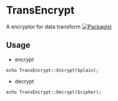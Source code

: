 # TransEncrypt
A encryptor for data transform
[![Packagist](https://img.shields.io/packagist/v/trntv/yii2-starter-kit.svg)](https://packagist.org/packages/trntv/yii2-starter-kit)
## Usage
- encrypt
```
echo TransEncrypt::Encrypt($plain);
```
- decrypt
```
echo TransEncrypt::Decrypt($cipher);
```
